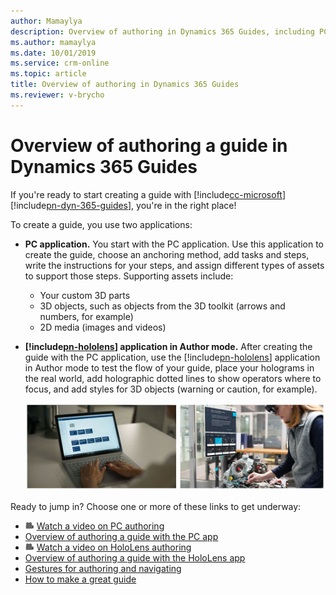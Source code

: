 ```yaml
---
author: Mamaylya
description: Overview of authoring in Dynamics 365 Guides, including PC authoring and HoloLens authoring
ms.author: mamaylya
ms.date: 10/01/2019
ms.service: crm-online
ms.topic: article
title: Overview of authoring in Dynamics 365 Guides
ms.reviewer: v-brycho
---
```


# Overview of authoring a guide in Dynamics 365 Guides
 
If you're ready to start creating a guide with [!include[cc-microsoft](../includes/cc-microsoft.md)] [!include[pn-dyn-365-guides](../includes/pn-dyn-365-guides.md)], you're in the right place! 

To create a guide, you use two applications:

- **PC application.** You start with the PC application. Use this application to create the guide, choose an anchoring method, 
add tasks and steps, write the instructions for your steps, and assign different types of assets to support those steps. 
Supporting assets include:

  - Your custom 3D parts
  - 3D objects, such as objects from the 3D toolkit (arrows and numbers, for example)
  - 2D media (images and videos)

- **[!include[pn-hololens](../includes/pn-hololens.md)] application in Author mode.** After creating the guide with the PC application, use the [!include[pn-hololens](../includes/pn-hololens.md)] application in Author mode to test the flow of your guide, place your holograms in the real world, add holographic dotted lines to show operators where to focus, and add styles for 3D objects (warning or caution, for example).

   ![Authoring overview](media/authoring-overview.PNG "Authoring overview")
    
Ready to jump in? Choose one or more of these links to get underway:

- ![Video camera graphic](media/video-camera.PNG "Video camera graphic") [Watch a video on PC authoring](https://aka.ms/pcauthor)
- [Overview of authoring a guide with the PC app](pc-app-overview.md)
- ![Video camera graphic](media/video-camera.PNG "Video camera graphic") [Watch a video on HoloLens authoring](https://aka.ms/hololensauthor)  
- [Overview of authoring a guide with the HoloLens app](hololens-app-overview.md)
- [Gestures for authoring and navigating](authoring-gestures.md)
- [How to make a great guide](great-guide.md)

